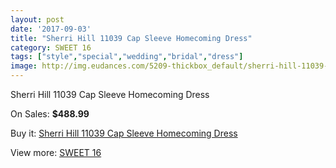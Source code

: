 ```yaml
---
layout: post
date: '2017-09-03'
title: "Sherri Hill 11039 Cap Sleeve Homecoming Dress"
category: SWEET 16
tags: ["style","special","wedding","bridal","dress"]
image: http://img.eudances.com/5209-thickbox_default/sherri-hill-11039-cap-sleeve-homecoming-dress.jpg
---
```

Sherri Hill 11039 Cap Sleeve Homecoming Dress

On Sales: **$488.99**
<a href="https://www.eudances.com/en/sweet-16/1753-sherri-hill-11039-cap-sleeve-homecoming-dress.html"><amp-img layout="responsive" width="600" height="600" src="//img.eudances.com/5209-thickbox_default/sherri-hill-11039-cap-sleeve-homecoming-dress.jpg" alt="Sherri Hill 11039 Cap Sleeve Homecoming Dress 0" /></a>

Buy it: [Sherri Hill 11039 Cap Sleeve Homecoming Dress](https://www.eudances.com/en/sweet-16/1753-sherri-hill-11039-cap-sleeve-homecoming-dress.html "Sherri Hill 11039 Cap Sleeve Homecoming Dress")

View more: [SWEET 16](https://www.eudances.com/en/18-sweet-16 "SWEET 16")
